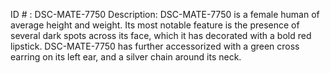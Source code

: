 ID # : DSC-MATE-7750
Description: DSC-MATE-7750 is a female human of average height and weight. Its most notable feature is the presence of several dark spots across its face, which it has decorated with a bold red lipstick. DSC-MATE-7750 has further accessorized with a green cross earring on its left ear, and a silver chain around its neck.
